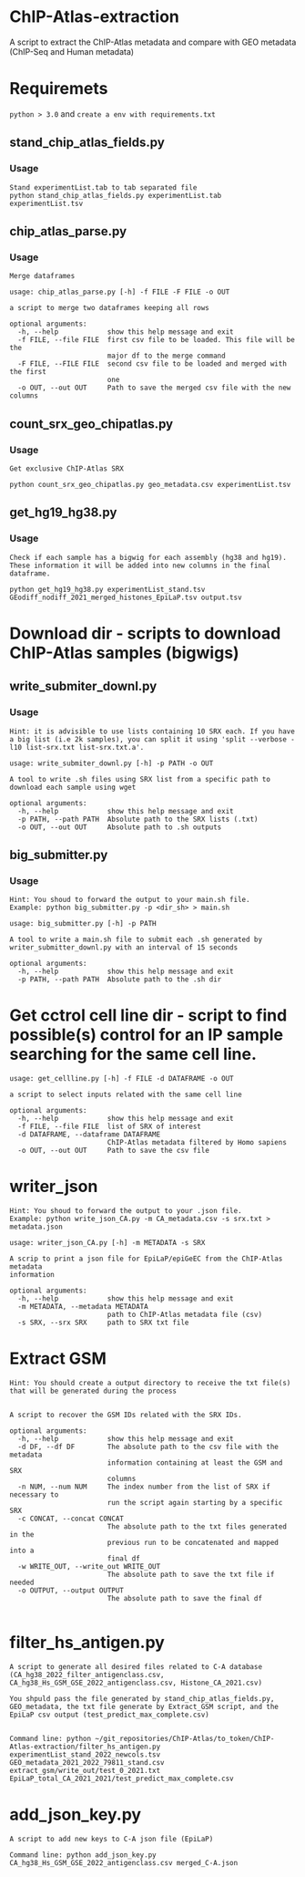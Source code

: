 # ChIP-Atlas-extraction
A script to extract the ChIP-Atlas metadata and compare with GEO metadata (ChIP-Seq and Human metadata)

# Requiremets

```python > 3.0``` and ```create a env with requirements.txt```

## stand_chip_atlas_fields.py

### Usage

```
Stand experimentList.tab to tab separated file
python stand_chip_atlas_fields.py experimentList.tab experimentList.tsv
```

## chip_atlas_parse.py

### Usage

```
Merge dataframes

usage: chip_atlas_parse.py [-h] -f FILE -F FILE -o OUT

a script to merge two dataframes keeping all rows

optional arguments:
  -h, --help            show this help message and exit
  -f FILE, --file FILE  first csv file to be loaded. This file will be the
                        major df to the merge command
  -F FILE, --FILE FILE  second csv file to be loaded and merged with the first
                        one
  -o OUT, --out OUT     Path to save the merged csv file with the new columns
```

## count_srx_geo_chipatlas.py

### Usage

```
Get exclusive ChIP-Atlas SRX

python count_srx_geo_chipatlas.py geo_metadata.csv experimentList.tsv
```


## get_hg19_hg38.py

### Usage

```
Check if each sample has a bigwig for each assembly (hg38 and hg19). These information it will be added into new columns in the final dataframe.

python get_hg19_hg38.py experimentList_stand.tsv GEodiff_nodiff_2021_merged_histones_EpiLaP.tsv output.tsv
```

# Download dir - scripts to download ChIP-Atlas samples (bigwigs)

## write_submiter_downl.py

### Usage

```
Hint: it is advisible to use lists containing 10 SRX each. If you have a big list (i.e 2k samples), you can split it using 'split --verbose -l10 list-srx.txt list-srx.txt.a'.

usage: write_submiter_downl.py [-h] -p PATH -o OUT

A tool to write .sh files using SRX list from a specific path to download each sample using wget

optional arguments:
  -h, --help            show this help message and exit
  -p PATH, --path PATH  Absolute path to the SRX lists (.txt)
  -o OUT, --out OUT     Absolute path to .sh outputs
  ```

## big_submitter.py

### Usage

```
Hint: You shoud to forward the output to your main.sh file. 
Example: python big_submitter.py -p <dir_sh> > main.sh

usage: big_submitter.py [-h] -p PATH

A tool to write a main.sh file to submit each .sh generated by
writer_submitter_downl.py with an interval of 15 seconds

optional arguments:
  -h, --help            show this help message and exit
  -p PATH, --path PATH  Absolute path to the .sh dir
  ```


  # Get cctrol cell line dir - script to find possible(s) control for an IP sample searching for the same cell line.

```
usage: get_cellline.py [-h] -f FILE -d DATAFRAME -o OUT

a script to select inputs related with the same cell line

optional arguments:
  -h, --help            show this help message and exit
  -f FILE, --file FILE  list of SRX of interest
  -d DATAFRAME, --dataframe DATAFRAME
                        ChIP-Atlas metadata filtered by Homo sapiens
  -o OUT, --out OUT     Path to save the csv file

  ``` 

  # writer_json

```
Hint: You shoud to forward the output to your .json file. 
Example: python write_json_CA.py -m CA_metadata.csv -s srx.txt > metadata.json

usage: writer_json_CA.py [-h] -m METADATA -s SRX

A scrip to print a json file for EpiLaP/epiGeEC from the ChIP-Atlas metadata
information

optional arguments:
  -h, --help            show this help message and exit
  -m METADATA, --metadata METADATA
                        path to ChIP-Atlas metadata file (csv)
  -s SRX, --srx SRX     path to SRX txt file
  ```

# Extract GSM

```
Hint: You should create a output directory to receive the txt file(s) that will be generated during the process


A script to recover the GSM IDs related with the SRX IDs.

optional arguments:
  -h, --help            show this help message and exit
  -d DF, --df DF        The absolute path to the csv file with the metadata
                        information containing at least the GSM and SRX
                        columns
  -n NUM, --num NUM     The index number from the list of SRX if necessary to
                        run the script again starting by a specific SRX
  -c CONCAT, --concat CONCAT
                        The absolute path to the txt files generated in the
                        previous run to be concatenated and mapped into a
                        final df
  -w WRITE_OUT, --write_out WRITE_OUT
                        The absolute path to save the txt file if needed
  -o OUTPUT, --output OUTPUT
                        The absolute path to save the final df


```


# filter_hs_antigen.py

```
A script to generate all desired files related to C-A database (CA_hg38_2022_filter_antigenclass.csv, CA_hg38_Hs_GSM_GSE_2022_antigenclass.csv, Histone_CA_2021.csv) 

You shpuld pass the file generated by stand_chip_atlas_fields.py, GEO_metadata, the txt file generate by Extract_GSM script, and the EpiLaP csv output (test_predict_max_complete.csv)


Command line: python ~/git_repositories/ChIP-Atlas/to_token/ChIP-Atlas-extraction/filter_hs_antigen.py experimentList_stand_2022_newcols.tsv GEO_metadata_2021_2022_79811_stand.csv extract_gsm/write_out/test_0_2021.txt EpiLaP_total_CA_2021_2021/test_predict_max_complete.csv

```
# add_json_key.py

```
A script to add new keys to C-A json file (EpiLaP)

Command line: python add_json_key.py CA_hg38_Hs_GSM_GSE_2022_antigenclass.csv merged_C-A.json
```
